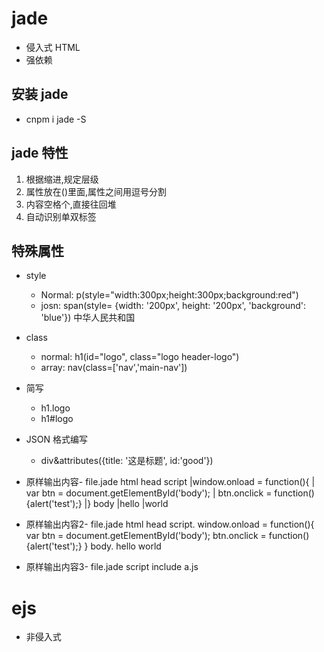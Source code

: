 # jade
- 侵入式 HTML
- 强依赖

## 安装 jade
- cnpm i jade -S

## jade 特性
1. 根据缩进,规定层级
2. 属性放在()里面,属性之间用逗号分割
3. 内容空格个,直接往回堆
4. 自动识别单双标签

## 特殊属性
- style
    + Normal: p(style="width:300px;height:300px;background:red")
    + josn: span(style= {width: '200px', height: '200px', 'background': 'blue'}) 中华人民共和国
- class
    + normal: h1(id="logo", class="logo header-logo")
    + array: nav(class=['nav','main-nav'])

- 简写
    + h1.logo
    + h1#logo

-  JSON 格式编写
    + div&attributes({title: '这是标题', id:'good'}) 


- 原样输出内容- file.jade
html
  head
    script
      |window.onload = function(){
      |  var btn = document.getElementById('body');
      |  btn.onclick = function(){alert('test');}
      |}
  body
    |hello
    |world

- 原样输出内容2- file.jade
html
  head
    script.
     window.onload = function(){
      var btn = document.getElementById('body');
      btn.onclick = function(){alert('test');}
    }
  body.
    hello
    world

- 原样输出内容3- file.jade
    script
      include a.js 

# ejs
- 非侵入式
